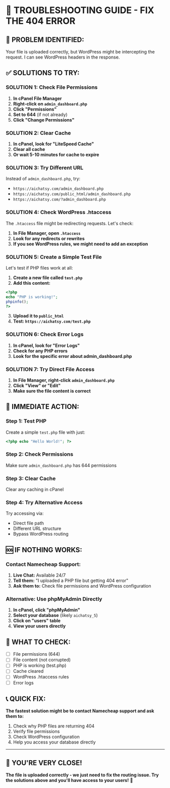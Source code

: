 # 🔧 TROUBLESHOOTING GUIDE - FIX THE 404 ERROR

## 🎯 **PROBLEM IDENTIFIED:**
Your file is uploaded correctly, but WordPress might be intercepting the request. I can see WordPress headers in the response.

## ✅ **SOLUTIONS TO TRY:**

### **SOLUTION 1: Check File Permissions**
1. **In cPanel File Manager**
2. **Right-click on `admin_dashboard.php`**
3. **Click "Permissions"**
4. **Set to 644** (if not already)
5. **Click "Change Permissions"**

### **SOLUTION 2: Clear Cache**
1. **In cPanel, look for "LiteSpeed Cache"**
2. **Clear all cache**
3. **Or wait 5-10 minutes for cache to expire**

### **SOLUTION 3: Try Different URL**
Instead of `admin_dashboard.php`, try:
- `https://aichatsy.com/admin_dashboard.php`
- `https://aichatsy.com/public_html/admin_dashboard.php`
- `https://aichatsy.com/?admin_dashboard.php`

### **SOLUTION 4: Check WordPress .htaccess**
The `.htaccess` file might be redirecting requests. Let's check:

1. **In File Manager, open `.htaccess`**
2. **Look for any redirects or rewrites**
3. **If you see WordPress rules, we might need to add an exception**

### **SOLUTION 5: Create a Simple Test File**
Let's test if PHP files work at all:

1. **Create a new file called `test.php`**
2. **Add this content:**
```php
<?php
echo "PHP is working!";
phpinfo();
?>
```
3. **Upload it to `public_html`**
4. **Test: `https://aichatsy.com/test.php`**

### **SOLUTION 6: Check Error Logs**
1. **In cPanel, look for "Error Logs"**
2. **Check for any PHP errors**
3. **Look for the specific error about admin_dashboard.php**

### **SOLUTION 7: Try Direct File Access**
1. **In File Manager, right-click `admin_dashboard.php`**
2. **Click "View" or "Edit"**
3. **Make sure the file content is correct**

## 🚀 **IMMEDIATE ACTION:**

### **Step 1: Test PHP**
Create a simple `test.php` file with just:
```php
<?php echo "Hello World!"; ?>
```

### **Step 2: Check Permissions**
Make sure `admin_dashboard.php` has 644 permissions

### **Step 3: Clear Cache**
Clear any caching in cPanel

### **Step 4: Try Alternative Access**
Try accessing via:
- Direct file path
- Different URL structure
- Bypass WordPress routing

## 🆘 **IF NOTHING WORKS:**

### **Contact Namecheap Support:**
1. **Live Chat:** Available 24/7
2. **Tell them:** "I uploaded a PHP file but getting 404 error"
3. **Ask them to:** Check file permissions and WordPress configuration

### **Alternative: Use phpMyAdmin Directly**
1. **In cPanel, click "phpMyAdmin"**
2. **Select your database** (likely `aichatsy_5`)
3. **Click on "users" table**
4. **View your users directly**

## 🎯 **WHAT TO CHECK:**

- [ ] File permissions (644)
- [ ] File content (not corrupted)
- [ ] PHP is working (test.php)
- [ ] Cache cleared
- [ ] WordPress .htaccess rules
- [ ] Error logs

## 📞 **QUICK FIX:**

**The fastest solution might be to contact Namecheap support and ask them to:**
1. Check why PHP files are returning 404
2. Verify file permissions
3. Check WordPress configuration
4. Help you access your database directly

---

## 🎯 **YOU'RE VERY CLOSE!**

**The file is uploaded correctly - we just need to fix the routing issue. Try the solutions above and you'll have access to your users!** 🚀


